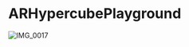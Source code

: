 # ARHypercubePlayground

![IMG_0017](https://user-images.githubusercontent.com/7985149/81475897-25872500-920f-11ea-9ed0-f9c2c2b89225.jpg)
